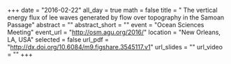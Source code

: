 +++
date = "2016-02-22"
all_day = true
math = false
title = " The vertical energy flux of lee waves generated by flow over topography in the Samoan Passage"
abstract = ""
abstract_short = ""
event = "Ocean Sciences Meeting"
event_url = "http://osm.agu.org/2016/"
location = "New Orleans, LA, USA"
selected = false
url_pdf = "http://dx.doi.org/10.6084/m9.figshare.3545117.v1"
url_slides = ""
url_video = ""
+++
